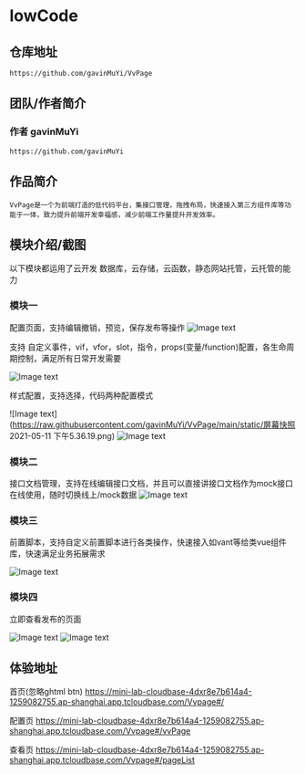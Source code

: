 # lowCode

## 仓库地址
    https://github.com/gavinMuYi/VvPage

## 团队/作者简介

### 作者 gavinMuYi
    https://github.com/gavinMuYi

## 作品简介
    VvPage是一个为前端打造的低代码平台，集接口管理，拖拽布局，快速接入第三方组件库等功能于一体，致力提升前端开发幸福感，减少前端工作量提升开发效率。

 ## 模块介绍/截图
以下模块都运用了云开发 数据库，云存储，云函数，静态网站托管，云托管的能力

### 模块一
配置页面，支持编辑撤销，预览，保存发布等操作
![Image text](https://raw.githubusercontent.com/gavinMuYi/VvPage/main/static/企业微信截图_d25f4346-8fba-4d0a-9c87-6649870787ce.png)


支持 自定义事件，vif，vfor，slot，指令，props(变量/function)配置，各生命周期控制，满足所有日常开发需要

![Image text](https://raw.githubusercontent.com/gavinMuYi/VvPage/main/static/企业微信截图_fd5dc6c6-74a4-40d8-8109-bd593476f014.png)

样式配置，支持选择，代码两种配置模式

![Image text](https://raw.githubusercontent.com/gavinMuYi/VvPage/main/static/屏幕快照 2021-05-11 下午5.36.19.png)
![Image text](https://raw.githubusercontent.com/gavinMuYi/VvPage/main/static/企业微信截图_d568ea29-dc57-4a77-861d-19451a4d22a8.png)

### 模块二
接口文档管理，支持在线编辑接口文档，并且可以直接讲接口文档作为mock接口在线使用，随时切换线上/mock数据
![Image text](https://raw.githubusercontent.com/gavinMuYi/VvPage/main/static/企业微信截图_b13e74d5-b677-491c-b302-3ed33738b2bf.png)

### 模块三
前置脚本，支持自定义前置脚本进行各类操作，快速接入如vant等给类vue组件库，快速满足业务拓展需求

![Image text](https://raw.githubusercontent.com/gavinMuYi/VvPage/main/static/企业微信截图_d7475c2b-5a5e-478d-a822-212f07ce91a7.png)

### 模块四
立即查看发布的页面

![Image text](https://raw.githubusercontent.com/gavinMuYi/VvPage/main/static/企业微信截图_60800bf2-b18b-4b46-b3b5-4ef201183c90.png)
![Image text](https://raw.githubusercontent.com/gavinMuYi/VvPage/main/static/企业微信截图_d24b56d1-5c4b-4d53-ae9c-fdc137d8e1d6.png)

## 体验地址

首页(忽略ghtml btn)
https://mini-lab-cloudbase-4dxr8e7b614a4-1259082755.ap-shanghai.app.tcloudbase.com/Vvpage#/

配置页
https://mini-lab-cloudbase-4dxr8e7b614a4-1259082755.ap-shanghai.app.tcloudbase.com/Vvpage#/vvPage

查看页
https://mini-lab-cloudbase-4dxr8e7b614a4-1259082755.ap-shanghai.app.tcloudbase.com/Vvpage#/pageList

